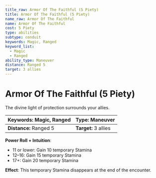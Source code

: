```yaml
---
title_raw: Armor Of The Faithful (5 Piety)
title: Armor Of The Faithful (5 Piety)
name_raw: Armor Of The Faithful
name: Armor Of The Faithful
cost: 5 Piety
type: abilities
subtype: conduit
keywords: Magic, Ranged
keyword_list:
  - Magic
  - Ranged
ability_type: Maneuver
distance: Ranged 5
target: 3 allies
---
```


# Armor Of The Faithful (5 Piety)

The divine light of protection surrounds your allies.

| **Keywords:** Magic, Ranged | **Type:** Maneuver   |
| :-------------------------- | :------------------- |
| **Distance:** Ranged 5      | **Target:** 3 allies |

**Power Roll + Intuition**:

- 11 or lower: Gain 10 temporary Stamina
- 12–16: Gain 15 temporary Stamina
- 17+: Gain 20 temporary Stamina

**Effect**: This temporary Stamina disappears at the end of the encounter.
